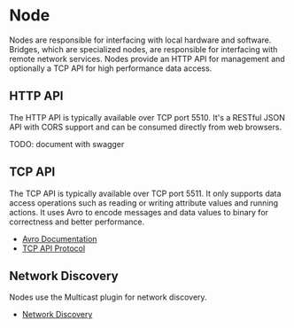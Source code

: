 # Node

Nodes are responsible for interfacing with local hardware and software. Bridges, which are specialized nodes, are
responsible for interfacing with remote network services. Nodes provide an HTTP API for management and optionally a
TCP API for high performance data access.

## HTTP API

The HTTP API is typically available over TCP port 5510. It's a RESTful JSON API with CORS support and can be consumed
directly from web browsers.

TODO: document with swagger

## TCP API

The TCP API is typically available over TCP port 5511. It only supports data access operations such as reading or
writing attribute values and running actions. It uses Avro to encode messages and data values to binary for
correctness and better performance.

* [Avro Documentation](http://avro.apache.org/docs/current/spec.html#Protocol+Declaration)
* [TCP API Protocol](../pkg/libmdcs-python/mdcs/tcp/api.avpr)

## Network Discovery

Nodes use the Multicast plugin for network discovery.

* [Network Discovery](Network_Discovery.md)
